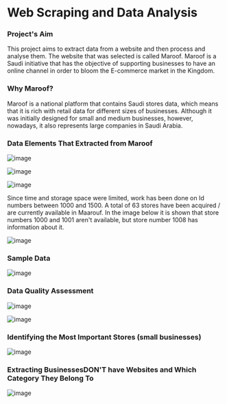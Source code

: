 # Web Scraping and Data Analysis

### Project's Aim 
This project aims to extract data from a website and then process and analyse them. The website that was selected is called Maroof. Maroof is a Saudi initiative that has the objective of supporting businesses to have an online channel in order to bloom the E-commerce market in the Kingdom.

### Why Maroof? 
Maroof is a national platform that contains Saudi stores data, which means that it is rich with retail data for different sizes of businesses. Although it was initially designed for small and medium businesses, however, nowadays, it also represents large companies in Saudi Arabia. 

### Data Elements That Extracted from Maroof 
![image](https://user-images.githubusercontent.com/30194032/187530156-ed6a8530-925d-4c7c-ad75-cc71767edf83.png)

![image](https://user-images.githubusercontent.com/30194032/187530338-a46f7176-4d27-4074-8096-b87fca2b7d3f.png)

![image](https://user-images.githubusercontent.com/30194032/187532274-186f5a43-51bc-4908-87bf-ccf90927f66f.png)


Since time and storage space were limited, work has been done on Id numbers between 1000 and 1500. A total of 63 stores have been acquired / are currently available in Maarouf. In the image below it is shown that store numbers 1000 and 1001 aren't available, but store number 1008 has information about it.

![image](https://user-images.githubusercontent.com/30194032/187531725-4ba83933-7b03-4e7f-9eb5-7c41b8b6e589.png)

### Sample Data 
![image](https://user-images.githubusercontent.com/30194032/187532502-1352b5aa-cfd5-4250-8c0f-096d5d65f6d4.png)

### Data Quality Assessment
![image](https://user-images.githubusercontent.com/30194032/187532814-d529718f-7855-4849-a0b3-b0d8b91ac6a8.png)

![image](https://user-images.githubusercontent.com/30194032/187532993-c75b9657-9b8a-4c3d-a2d2-18639ef9b0ac.png)


### Identifying the Most Important Stores (small businesses)
![image](https://user-images.githubusercontent.com/30194032/187533756-fd722100-c178-4a9c-a5fc-22a238d59050.png)


### Extracting BusinessesDON'T have Websites and Which Category They Belong To
![image](https://user-images.githubusercontent.com/30194032/187533993-182867e4-05bf-4081-8b49-8e7c48335fa1.png)



